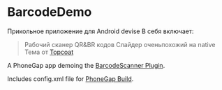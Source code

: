 BarcodeDemo
===========

Прикольное приложение для Android devise 
В себя включает:
>Рабочий сканер QR&BR кодов 
>Слайдер оченьпохожий на native
>Тема от [Topcoat](topcoat.io)


A PhoneGap app demoing the [BarcodeScanner Plugin](http://github.com/wildabeast/BarcodeScanner).

Includes config.xml file for [PhoneGap Build](https://build.phonegap.com).

